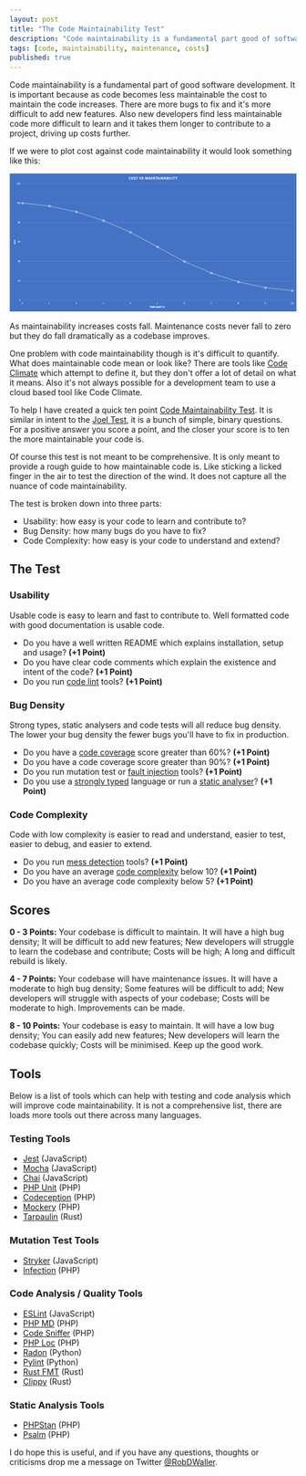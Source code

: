 ```yaml
---
layout: post
title: "The Code Maintainability Test"
description: "Code maintainability is a fundamental part good of software development. It is important because as code becomes less maintainable the cost to maintain the code increases."
tags: [code, maintainability, maintenance, costs]
published: true
---
```

Code maintainability is a fundamental part of good software development. It is important because as code becomes less maintainable the cost to maintain the code increases. There are more bugs to fix and it's more difficult to add new features. Also new developers find less maintainable code more difficult to learn and it takes them longer to contribute to a project, driving up costs further. 

If we were to plot cost against code maintainability it would look something like this:

<img src="/assets/img/cost-maintainability.png" />

As maintainability increases costs fall. Maintenance costs never fall to zero but they do fall dramatically as a codebase improves.

One problem with code maintainability though is it's difficult to quantify. What does maintainable code mean or look like? There are tools like [Code Climate](https://codeclimate.com/) which attempt to define it, but they don't offer a lot of detail on what it means. Also it's not always possible for a development team to use a cloud based tool like Code Climate.

To help I have created a quick ten point [Code Maintainability Test](https://rbrt.wllr.info/2020/03/26/code-maintainability-test-questions.html). It is similar in intent to the [Joel Test](https://www.joelonsoftware.com/2000/08/09/the-joel-test-12-steps-to-better-code/), it is a bunch of simple, binary questions. For a positive answer you score a point, and the closer your score is to ten the more maintainable your code is.

Of course this test is not meant to be comprehensive. It is only meant to provide a rough guide to how maintainable code is. Like sticking a licked finger in the air to test the direction of the wind. It does not capture all the nuance of code maintainability.

The test is broken down into three parts:

- Usability: how easy is your code to learn and contribute to?
- Bug Density: how many bugs do you have to fix?
- Code Complexity: how easy is your code to understand and extend?

## The Test

### Usability

Usable code is easy to learn and fast to contribute to. Well formatted code with good documentation is usable code.

- Do you have a well written README which explains installation, setup and usage? **(+1 Point)**
- Do you have clear code comments which explain the existence and intent of the code? **(+1 Point)**
- Do you run [code lint](https://en.wikipedia.org/wiki/Lint_(software)) tools? **(+1 Point)**

### Bug Density

Strong types, static analysers and code tests will all reduce bug density. The lower your bug density the fewer bugs you'll have to fix in production.

- Do you have a [code coverage](https://en.wikipedia.org/wiki/Code_coverage) score greater than 60%? **(+1 Point)**
- Do you have a code coverage score greater than 90%? **(+1 Point)**
- Do you run mutation test or [fault injection](https://en.wikipedia.org/wiki/Fault_injection) tools? **(+1 Point)** 
- Do you use a [strongly typed](https://en.wikipedia.org/wiki/Strong_and_weak_typing) language or run a [static analyser](https://en.wikipedia.org/wiki/Static_program_analysis)? **(+1 Point)**

### Code Complexity

Code with low complexity is easier to read and understand, easier to test, easier to debug, and easier to extend.

- Do you run [mess detection](https://phpmd.org) tools? **(+1 Point)**
- Do you have an average [code complexity](https://en.wikipedia.org/wiki/Cyclomatic_complexity) below 10? **(+1 Point)**
- Do you have an average code complexity below 5? **(+1 Point)** 

## Scores

**0 - 3 Points:** Your codebase is difficult to maintain. It will have a high bug density; It will be difficult to add new features; New developers will struggle to learn the codebase and contribute; Costs will be high; A long and difficult rebuild is likely.  

**4 - 7 Points:** Your codebase will have maintenance issues. It will have a moderate to high bug density; Some features will be difficult to add; New developers will struggle with aspects of your codebase; Costs will be moderate to high. Improvements can be made.

**8 - 10 Points:** Your codebase is easy to maintain. It will have a low bug density; You can easily add new features; New developers will learn the codebase quickly; Costs will be minimised. Keep up the good work.

## Tools

Below is a list of tools which can help with testing and code analysis which will improve code maintainability. It is not a comprehensive list, there are loads more tools out there across many languages. 

### Testing Tools
- [Jest](https://jestjs.io/) (JavaScript)
- [Mocha](https://mochajs.org/) (JavaScript)
- [Chai](https://www.chaijs.com/) (JavaScript)
- [PHP Unit](https://phpunit.de/) (PHP)
- [Codeception](https://codeception.com/) (PHP)
- [Mockery](http://docs.mockery.io/en/latest/) (PHP)
- [Tarpaulin](https://github.com/xd009642/tarpaulin) (Rust)

### Mutation Test Tools
- [Stryker](https://stryker-mutator.io/) (JavaScript)
- [Infection](https://infection.github.io/guide/) (PHP)

### Code Analysis / Quality Tools
- [ESLint](https://eslint.org/) (JavaScript)
- [PHP MD](https://phpmd.org/) (PHP)
- [Code Sniffer](https://github.com/squizlabs/PHP_CodeSniffer) (PHP)
- [PHP Loc](https://packagist.org/packages/phploc/phploc) (PHP)
- [Radon](https://radon.readthedocs.io/en/latest/) (Python)
- [Pylint](https://www.pylint.org/) (Python)
- [Rust FMT](https://github.com/rust-lang/rustfmt) (Rust)
- [Clippy](https://github.com/rust-lang/rust-clippy) (Rust)

### Static Analysis Tools
- [PHPStan](https://github.com/phpstan/phpstan) (PHP)
- [Psalm](https://psalm.dev/) (PHP)

I do hope this is useful, and if you have any questions, thoughts or criticisms drop me a message on Twitter [@RobDWaller](https://twitter.com/RobDWaller).